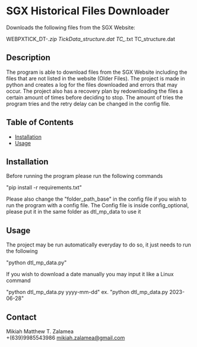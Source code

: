 # SGX Historical Files Downloader

Downloads the following files from the SGX Website:

WEBPXTICK_DT-*.zip 
TickData_structure.dat 
TC_*.txt 
TC_structure.dat 

## Description

The program is able to download files from the SGX Website including the files that are not listed in
the website (Older Files). The project is made in python and creates a log for the files downloaded 
and errors that may occur. The project also has a recovery plan by redownloading the files a certain
amount of times before deciding to stop. The amount of tries the program tries and the retry delay can be
changed in the config file.

## Table of Contents

- [Installation](#installation)
- [Usage](#usage)

## Installation

Before running the program please run the following commands

"pip install -r requirements.txt"

Please also change the "folder_path_base" in the config file if you wish to run the program with
a config file. The Config file is inside config_optional, please put it in the same folder as dtl_mp_data
to use it


## Usage

The project may be run automatically everyday to do so, it just needs to run the following

"python dtl_mp_data.py"

If you wish to download a date manually you may input it like a Linux command

"python dtl_mp_data.py yyyy-mm-dd"
ex. "python dtl_mp_data.py 2023-06-28"

## Contact

Mikiah Matthew T. Zalamea  
+(639)9985543986 
mikiah.zalamea@gmail.com 